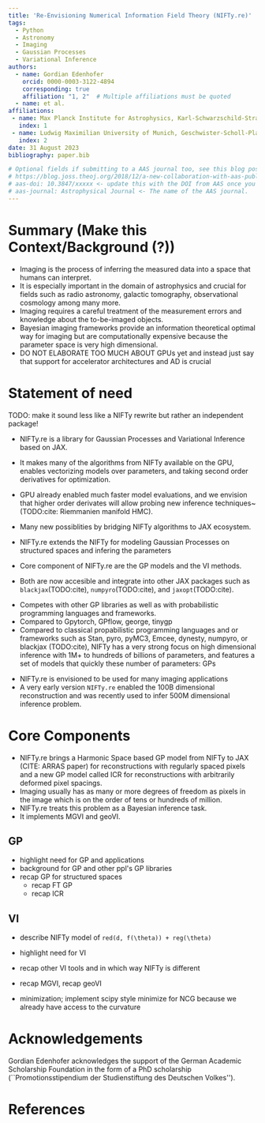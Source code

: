 ```yaml
---
title: 'Re-Envisioning Numerical Information Field Theory (NIFTy.re)'
tags:
  - Python
  - Astronomy
  - Imaging
  - Gaussian Processes
  - Variational Inference
authors:
  - name: Gordian Edenhofer
    orcid: 0000-0003-3122-4894
    corresponding: true
    affiliation: "1, 2"  # Multiple affiliations must be quoted
  - name: et al.
affiliations:
 - name: Max Planck Institute for Astrophysics, Karl-Schwarzschild-Straße 1, 85748 Garching bei München, Germany
   index: 1
 - name: Ludwig Maximilian University of Munich, Geschwister-Scholl-Platz 1, 80539 München, Germany
   index: 2
date: 31 August 2023
bibliography: paper.bib

# Optional fields if submitting to a AAS journal too, see this blog post:
# https://blog.joss.theoj.org/2018/12/a-new-collaboration-with-aas-publishing
# aas-doi: 10.3847/xxxxx <- update this with the DOI from AAS once you know it.
# aas-journal: Astrophysical Journal <- The name of the AAS journal.
---
```


<!--
## JAX + NIFTy Paper
* USP: selling point: speed
* Bonus: higher order diff for more efficient optimization and all of Tensorflow and Tensorflow for all
* GP
  * Regular Grid Refinement
  * KISS-GP
  * Grid Refinement
* Posterior Approx.
  * HMC but with variable dtype handling
  * JIT-able VI and also (indirectly) available for Tensorflow
* predecessor enabled 100B reconstruction
* middle ground between tools like blackjax and pymc
-->

# Summary (Make this Context/Background (?))

<!-- The forces on stars, galaxies, and dark matter under external gravitational
fields lead to the dynamical evolution of structures in the universe. The orbits
of these bodies are therefore key to understanding the formation, history, and
future state of galaxies. The field of "galactic dynamics," which aims to model
the gravitating components of galaxies to study their structure and evolution,
is now well-established, commonly taught, and frequently used in astronomy.
Aside from toy problems and demonstrations, the majority of problems require
efficient numerical tools, many of which require the same base code (e.g., for
performing numerical orbit integration). -->

* Imaging is the process of inferring the measured data into a space that humans can interpret.
* It is especially important in the domain of astrophysics and crucial for fields such as radio astronomy, galactic tomography, observational cosmology among many more.
* Imaging requires a careful treatment of the measurement errors and knowledge about the to-be-imaged objects.
* Bayesian imaging frameworks provide an information theoretical optimal way for imaging but are computationally expensive because the parameter space is very high dimensional.
* DO NOT ELABORATE TOO MUCH ABOUT GPUs yet and instead just say that support for accelerator architectures and AD is crucial


# Statement of need

TODO: make it sound less like a NIFTy rewrite but rather an independent package!
* NIFTy.re is a library for Gaussian Processes and Variational Inference based on JAX.
* It makes many of the algorithms from NIFTy available on the GPU, enables vectorizing models over parameters, and taking second order derivatives for optimization.
* GPU already enabled much faster model evaluations, and we envision that higher order derivates will allow probing new inference techniques~(TODO:cite: Riemmanien manifold HMC).
* Many new possiblities by bridging NIFTy algorithms to JAX ecosystem.

* NIFTy.re extends the NIFTy for modeling Gaussian Processes on structured spaces and infering the parameters
* Core component of NIFTy.re are the GP models and the VI methods.
* Both are now accesible and integrate into other JAX packages such as `blackjax`(TODO:cite), `numpyro`(TODO:cite), and `jaxopt`(TODO:cite).

<!-- A list of key references, including to other software addressing related needs. Note that the references should include full names of venues, e.g., journals and conferences, not abbreviations only understood in the context of a specific discipline. -->
* Competes with other GP libraries as well as with probabilistic programming languages and frameworks.
* Compared to Gpytorch, GPflow, george, tinygp
* Compared to classical propabilistic programming languages and or frameworks such as Stan, pyro, pyMC3, Emcee, dynesty, numpyro, or blackjax (TODO:cite), NIFTy has a very strong focus on high dimensional inference with 1M+ to hundreds of billions of parameters, and features a set of models that quickly these number of parameters: GPs

<!-- `Gala` is an Astropy-affiliated Python package for galactic dynamics. Python
enables wrapping low-level languages (e.g., C) for speed without losing
flexibility or ease-of-use in the user-interface. The API for `Gala` was
designed to provide a class-based and user-friendly interface to fast (C or
Cython-optimized) implementations of common operations such as gravitational
potential and force evaluation, orbit integration, dynamical transformations,
and chaos indicators for nonlinear dynamics. `Gala` also relies heavily on and
interfaces well with the implementations of physical units and astronomical
coordinate systems in the `Astropy` package [@astropy] (`astropy.units` and
`astropy.coordinates`). -->

<!-- Mention (if applicable) a representative set of past or ongoing research projects using the software and recent scholarly publications enabled by it. -->
* NIFTy.re is envisioned to be used for many imaging applications
* A very early version `NIFTy.re` enabled the 100B dimensional reconstruction and was recently used to infer 500M dimensional inference problem.

<!-- `Gala` was designed to be used by both astronomical researchers and by
students in courses on gravitational dynamics or astronomy. It has already been
used in a number of scientific publications [@Pearson:2017] and has also been
used in graduate courses on Galactic dynamics to, e.g., provide interactive
visualizations of textbook material [@Binney:2008]. The combination of speed,
design, and support for Astropy functionality in `Gala` will enable exciting
scientific explorations of forthcoming data releases from the *Gaia* mission
[@gaia] by students and experts alike. -->

# Core Components

* NIFTy.re brings a Harmonic Space based GP model from NIFTy to JAX (CITE: ARRAS paper) for reconstructions with regularly spaced pixels and a new GP model called ICR for reconstructions with arbitrarily deformed pixel spacings.
* Imaging usually has as many or more degrees of freedom as pixels in the image which is on the order of tens or hundreds of million.
* NIFTy.re treats this problem as a Bayesian inference task.
* It implements MGVI and geoVI.

## GP

* highlight need for GP and applications
* background for GP and other ppl's GP libraries
* recap GP for structured spaces
  * recap FT GP
  * recap ICR

## VI

* describe NIFTy model of `red(d, f(\theta)) + reg(\theta)`

* highlight need for VI
* recap other VI tools and in which way NIFTy is different
* recap MGVI, recap geoVI

* minimization; implement scipy style minimize for NCG because we already have access to the curvature

# Acknowledgements

 Gordian Edenhofer acknowledges the support of the German Academic Scholarship Foundation in the form of a PhD scholarship (``Promotionsstipendium der Studienstiftung des Deutschen Volkes'').

# References

<!-- Citations to entries in paper.bib should be in
[rMarkdown](http://rmarkdown.rstudio.com/authoring_bibliographies_and_citations.html)
format.

If you want to cite a software repository URL (e.g. something on GitHub without a preferred
citation) then you can do it with the example BibTeX entry below for @fidgit.

For a quick reference, the following citation commands can be used:
- `@author:2001`  ->  "Author et al. (2001)"
- `[@author:2001]` -> "(Author et al., 2001)"
- `[@author1:2001; @author2:2001]` -> "(Author1 et al., 2001; Author2 et al., 2002)"
# Figures

Figures can be included like this:
![Caption for example figure.\label{fig:example}](figure.png)
and referenced from text using \autoref{fig:example}.

Figure sizes can be customized by adding an optional second parameter:
![Caption for example figure.](figure.png){ width=20% }
-->
